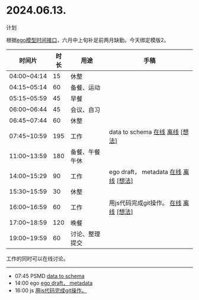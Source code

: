 # 2024.06.13.
计划  

根据[ego模型时间接口](https://gitee.com/hyg/blog/blob/master/timeflow.md)，六月中上旬补足前两月缺勤。今天绑定模版2。

| 时间片 | 时长 | 用途 | 手稿 |
| --- | --- | --- | --- |
| 04:00~04:14 | 15 | 休整 |  |
| 04:15~05:14 | 60 | 备餐、运动 |  |
| 05:15~05:59 | 45 | 早餐 |  |
| 06:00~06:44 | 45 | 会议、自习 |  |
| 06:45~07:44 | 60 | 休整 |  |
| 07:45~10:59 | 195 | 工作 | data to schema  [在线](http://simp.ly/p/3GXNTh) [离线](../../draft/2024/06/20240613074500.md) <a href="mailto:huangyg@mars22.com?subject=关于2024.06.13.[data to schema]任务&body=日期: 20240613%0D%0A序号: 5%0D%0A手稿:../../draft/2024/06/20240613074500.md%0D%0A---请勿修改邮件主题及以上内容 从下一行开始写您的想法---%0D%0A">[想法]</a> |
| 11:00~13:59 | 180 | 备餐、午餐午休 |  |
| 14:00~15:29 | 90 | 工作 | ego draft， metadata  [在线](http://simp.ly/p/lsBYG9) [离线](../../draft/2024/06/20240613140000.md) <a href="mailto:huangyg@mars22.com?subject=关于2024.06.13.[ego draft， metadata]任务&body=日期: 20240613%0D%0A序号: 7%0D%0A手稿:../../draft/2024/06/20240613140000.md%0D%0A---请勿修改邮件主题及以上内容 从下一行开始写您的想法---%0D%0A">[想法]</a> |
| 15:30~15:59 | 30 | 休整 |  |
| 16:00~16:59 | 60 | 工作 | 用js代码完成git操作。  [在线](http://simp.ly/p/MpcbHD) [离线](../../draft/2024/06/20240613160000.md) <a href="mailto:huangyg@mars22.com?subject=关于2024.06.13.[用js代码完成git操作。]任务&body=日期: 20240613%0D%0A序号: 9%0D%0A手稿:../../draft/2024/06/20240613160000.md%0D%0A---请勿修改邮件主题及以上内容 从下一行开始写您的想法---%0D%0A">[想法]</a> |
| 17:00~18:59 | 120 | 晚餐 |  |
| 19:00~19:59 | 60 | 讨论、整理提交 |  |

工作的同时可以在线讨论。

---

- 07:45	PSMD  [data to schema](../../../draft/2024/06/20240613074500.md)
- 14:00	ego  [ego draft， metadata](../../../draft/2024/06/20240613140000.md)
- 16:00	js  [用js代码完成git操作。](../../../draft/2024/06/20240613160000.md)
